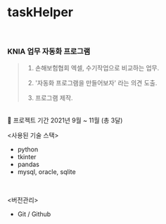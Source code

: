 # taskHelper

<br>

### KNIA 업무 자동화 프로그램
> 1. 손해보험협회 엑셀, 수기작업으로 비교하는 업무.
>
> 2. '자동화 프로그램을 만들어보자' 라는 의견 도출.
>
> 3. 프로그램 제작.

<br>
🚩 프로젝트 기간
2021년 9월 ~ 11월 (총 3달)

<사용된 기술 스택>
- python
- tkinter
- pandas
- mysql, oracle, sqlite

<br>

<버전관리>

- Git / Github

